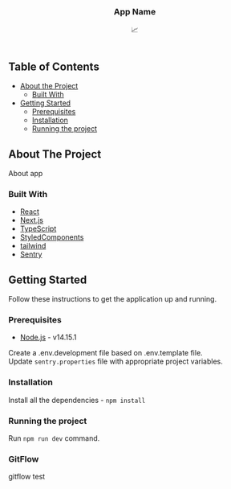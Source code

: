 <br />
<div align="center">

<h3 align="center">App Name</h3>

  <p align="center">
    📈
    <br />
    <br />
  </p>
</div>

## Table of Contents

- [About the Project](#about-the-project)
  - [Built With](#built-with)
- [Getting Started](#getting-started)
  - [Prerequisites](#prerequisites)
  - [Installation](#installation)
  - [Running the project](#running-the-project)

## About The Project

About app

### Built With

- [React](https://reactjs.org/)
- [Next.js](https://nextjs.org)
- [TypeScript](https://www.typescriptlang.org/)
- [StyledComponents](https://styled-components.com/)
- [tailwind](https://tailwindcss.com/)
- [Sentry](https://sentry.io/)

## Getting Started

Follow these instructions to get the application up and running.

### Prerequisites

- [Node.js](https://nodejs.org/en/download/) - v14.15.1

Create a .env.development file based on .env.template file.
<br/>
Update `sentry.properties` file with appropriate project variables.

### Installation

Install all the dependencies - `npm install`

### Running the project

Run `npm run dev` command.

### GitFlow

gitflow test
